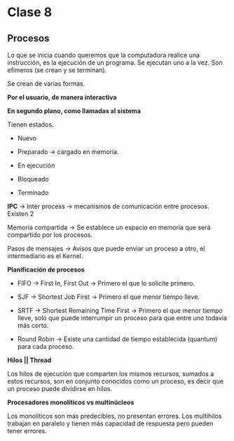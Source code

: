 # Clase 8

## Procesos

Lo que se inicia cuando queremos que la computadora realice una instrucción, es la ejecución de un programa.
Se ejecutan uno a la vez.
Son efímeros (se crean y se terminan).

Se crean de varias formas.

**Por el usuario, de manera interactiva**

**En segundo plano, como llamadas al sistema**

Tienen estados.

- Nuevo

- Preparado -> cargado en memoria.

- En ejecución 

- Bloqueado

- Terminado

**IPC** -> Inter process -> mecanismos de comunicación entre procesos.
Existen 2

Memoria compartida -> Se establece un espacio en memoria que será compartido por los procesos.

Pasos de mensajes -> Avisos que puede enviar un proceso a otro, el intermediario es el Kernel.

**Planificación de procesos**

- FIFO -> First In, First Out -> Primero el que lo solicite primero.

- SJF -> Shortest Job First -> Primero el que menor tiempo lleve.

- SRTF -> Shortest Remaining Time First -> Primero el que menor tiempo lleve, solo que puede interrumpir un proceso para que entre uno todavía más corto.

- Round Robin -> Existe una cantidad de tiempo establecida (quantum) para cada proceso.

**Hilos || Thread**

Los hilos de ejecución que comparten los mismos recursos, sumados a estos recursos, son en conjunto conocidos como un proceso, es decir que un proceso puede dividirse en hilos.

**Procesadores monolíticos vs multinúcleos**

Los monolíticos son más predecibles, no presentan errores.
Los multihilos trabajan en paralelo y tienen más capacidad de respuesta pero pueden tener errores.



